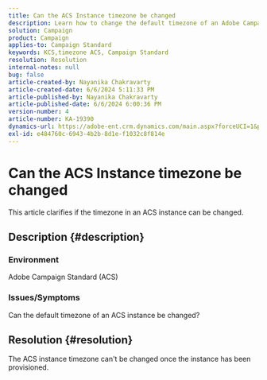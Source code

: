 ```yaml
---
title: Can the ACS Instance timezone be changed
description: Learn how to change the default timezone of an Adobe Campaign Standard (ACS) instance.
solution: Campaign
product: Campaign
applies-to: Campaign Standard
keywords: KCS,timezone ACS, Campaign Standard
resolution: Resolution
internal-notes: null
bug: false
article-created-by: Nayanika Chakravarty
article-created-date: 6/6/2024 5:11:33 PM
article-published-by: Nayanika Chakravarty
article-published-date: 6/6/2024 6:00:36 PM
version-number: 4
article-number: KA-19390
dynamics-url: https://adobe-ent.crm.dynamics.com/main.aspx?forceUCI=1&pagetype=entityrecord&etn=knowledgearticle&id=c62b93d0-2724-ef11-840a-00224809adb3
exl-id: e484760c-6943-4b2b-8d1e-f1032c8f814e
---
```

# Can the ACS Instance timezone be changed


This article clarifies if the timezone in an ACS instance can be changed.

## Description {#description}


### <b>Environment</b>

Adobe Campaign Standard (ACS)

### <b>Issues/Symptoms</b>

Can the default timezone of an ACS instance be changed?


## Resolution {#resolution}


The ACS instance timezone can't be changed once the instance has been provisioned.

